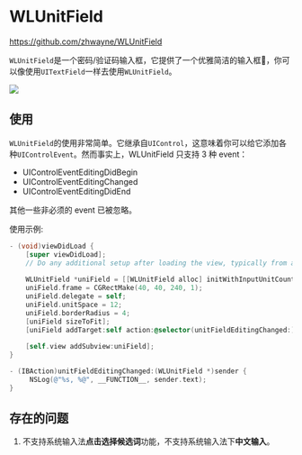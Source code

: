 # WLUnitField

https://github.com/zhwayne/WLUnitField

`WLUnitField`是一个密码/验证码输入框，它提供了一个优雅简洁的输入框🙂，你可以像使用`UITextField`一样去使用`WLUnitField`。

![](./demo.gif)


## 使用

`WLUnitField`的使用非常简单。它继承自`UIControl`，这意味着你可以给它添加各种`UIControlEvent`。然而事实上，WLUnitField 只支持 3 种 event：
* UIControlEventEditingDidBegin
* UIControlEventEditingChanged
* UIControlEventEditingDidEnd

其他一些非必须的 event 已被忽略。

使用示例:

``` Objective-C
- (void)viewDidLoad {
    [super viewDidLoad];
    // Do any additional setup after loading the view, typically from a nib.
    
    WLUnitField *uniField = [[WLUnitField alloc] initWithInputUnitCount:4];
    uniField.frame = CGRectMake(40, 40, 240, 1);
    uniField.delegate = self;
    uniField.unitSpace = 12;
    uniField.borderRadius = 4;
    [uniField sizeToFit];
    [uniField addTarget:self action:@selector(unitFieldEditingChanged:) forControlEvents:UIControlEventEditingChanged];
    
    [self.view addSubview:uniField];
}

- (IBAction)unitFieldEditingChanged:(WLUnitField *)sender {
     NSLog(@"%s, %@", __FUNCTION__, sender.text);
}
```


## 存在的问题
1. 不支持系统输入法**点击选择候选词**功能，不支持系统输入法下**中文输入**。
